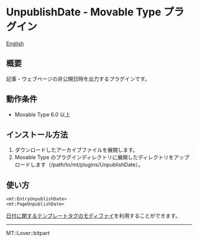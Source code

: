 UnpublishDate - Movable Type プラグイン
=================

[English](README.md)

## 概要

記事・ウェブページの非公開日時を出力するプラグインです。

## 動作条件

* Movable Type 6.0 以上

## インストール方法

1. ダウンロードしたアーカイブファイルを展開します。
1. Movable Type のプラグインディレクトリに展開したディレクトリをアップロードします（/path/to/mt/plugins/UnpublishDate）。

## 使い方

    <mt:EntryUnpublishDate>
    <mt:PageUnpublishDate>

[日付に関するテンプレートタグのモディファイ](http://www.movabletype.jp/documentation/appendices/date-formats.html)を利用することができます。

---

MT::Lover::bitpart
